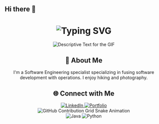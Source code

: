 ## Hi there 👋

<!--
**teresaacsf/teresaacsf** is a ✨ _special_ ✨ repository because its `README.md` (this file) appears on your GitHub profile.

Here are some ideas to get you started:

- 🔭 I’m currently working on ...
- 🌱 I’m currently learning ...
- 👯 I’m looking to collaborate on ...
- 🤔 I’m looking for help with ...
- 💬 Ask me about ...
- 📫 How to reach me: ...
- 😄 Pronouns: ...
- ⚡ Fun fact: ...
-->
<div align="center">
    <h1>
        <img src="https://readme-typing-svg.herokuapp.com?font=Jetbrains+mono&size=40&duration=3000&color=33FF33&center=true&vCenter=true&width=435&lines=Hey..+I'm+JohnDoe;This+is..;..my+Github..;" alt="Typing SVG"/>
    </h1>
    <p>
        <img src="https://your-gif-url.gif" alt="Descriptive Text for the GIF" />
    </p>
</div>

<div align="center">
    <h2>🚀 About Me</h2>
    <p>I'm a Software Engineering specialist specializing in fusing software development with operations. I enjoy hiking and photography.</p>
</div>

<div align="center">
    <h2>🌐 Connect with Me</h2>
    <a href="https://www.linkedin.com/in/johnDoe/">
        <img src="https://img.shields.io/badge/LinkedIn-0077B5?style=for-the-badge&logo=linkedin&logoColor=white" alt="LinkedIn"/>
    </a>
    <a href="https://your-portfolio-link">
        <img src="https://img.shields.io/badge/Portfolio-39E09B?style=for-the-badge&logo=portfolio&logoColor=white" alt="Portfolio"/>
    </a>
</div>

<div align="center">
    <img src="https://raw.githubusercontent.com/johnDoe/johnDoe/output/github-contribution-grid-snake.svg" alt="GitHub Contribution Grid Snake Animation"/>
</div>

<div align="center">
    <img src="https://img.shields.io/badge/Java-007396?style=for-the-badge&logo=java&logoColor=white" alt="Java" />
    <img src="https://img.shields.io/badge/Python-3776AB?style=for-the-badge&logo=python&logoColor=white" alt="Python"/>
    <!-- Add more badges similarly -->
</div>

